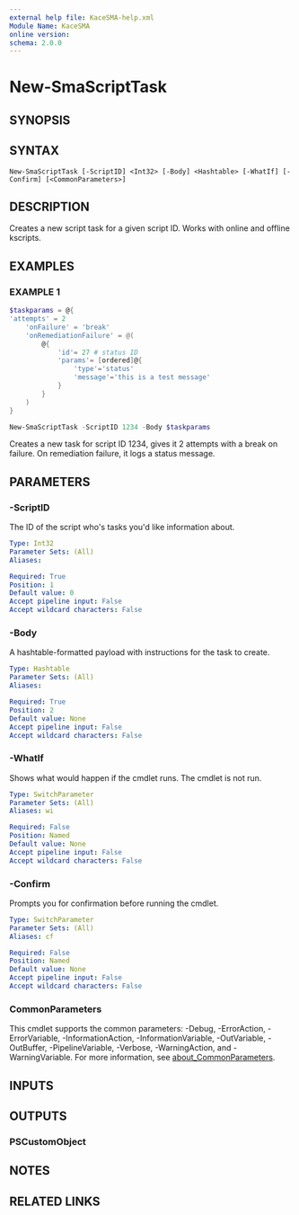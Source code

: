 ```yaml
---
external help file: KaceSMA-help.xml
Module Name: KaceSMA
online version:
schema: 2.0.0
---
```


# New-SmaScriptTask

## SYNOPSIS

## SYNTAX

```
New-SmaScriptTask [-ScriptID] <Int32> [-Body] <Hashtable> [-WhatIf] [-Confirm] [<CommonParameters>]
```

## DESCRIPTION
Creates a new script task for a given script ID.
Works with online and offline kscripts.

## EXAMPLES

### EXAMPLE 1
```powershell
$taskparams = @{
'attempts' = 2
    'onFailure' = 'break'
    'onRemediationFailure' = @(
        @{
            'id'= 27 # status ID
            'params'= [ordered]@{
                'type'='status'
                'message'='this is a test message'
            }
        }
    )
}

New-SmaScriptTask -ScriptID 1234 -Body $taskparams
```

Creates a new task for script ID 1234, gives it 2 attempts with a break on failure.
On remediation failure, it logs a status message.

## PARAMETERS

### -ScriptID
The ID of the script who's tasks you'd like information about.

```yaml
Type: Int32
Parameter Sets: (All)
Aliases:

Required: True
Position: 1
Default value: 0
Accept pipeline input: False
Accept wildcard characters: False
```

### -Body
A hashtable-formatted payload with instructions for the task to create.

```yaml
Type: Hashtable
Parameter Sets: (All)
Aliases:

Required: True
Position: 2
Default value: None
Accept pipeline input: False
Accept wildcard characters: False
```

### -WhatIf
Shows what would happen if the cmdlet runs.
The cmdlet is not run.

```yaml
Type: SwitchParameter
Parameter Sets: (All)
Aliases: wi

Required: False
Position: Named
Default value: None
Accept pipeline input: False
Accept wildcard characters: False
```

### -Confirm
Prompts you for confirmation before running the cmdlet.

```yaml
Type: SwitchParameter
Parameter Sets: (All)
Aliases: cf

Required: False
Position: Named
Default value: None
Accept pipeline input: False
Accept wildcard characters: False
```

### CommonParameters
This cmdlet supports the common parameters: -Debug, -ErrorAction, -ErrorVariable, -InformationAction, -InformationVariable, -OutVariable, -OutBuffer, -PipelineVariable, -Verbose, -WarningAction, and -WarningVariable. For more information, see [about_CommonParameters](http://go.microsoft.com/fwlink/?LinkID=113216).

## INPUTS

## OUTPUTS

### PSCustomObject
## NOTES

## RELATED LINKS
